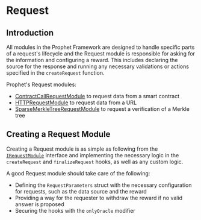 # Request

## Introduction

All modules in the Prophet Framework are designed to handle specific parts of a request's lifecycle and the Request module is responsible for asking for the information and configuring a reward. This includes declaring the source for the response and running any necessary validations or actions specified in the `createRequest` function.

Prophet's Request modules:
- [ContractCallRequestModule](./request/contract_call_request_module.md) to request data from a smart contract
- [HTTPRequestModule](./request/http_request_module.md) to request data from a URL
- [SparseMerkleTreeRequestModule](./request/sparse_merkle_tree_request_module.md) to request a verification of a Merkle tree

## Creating a Request Module

Creating a Request module is as simple as following from the [`IRequestModule`](/solidity/interfaces/core/modules/request/IRequestModule.sol/interface.IRequestModule.md) interface and implementing the necessary logic in the `createRequest` and `finalizeRequest` hooks, as well as any custom logic.

A good Request module should take care of the following:
- Defining the `RequestParameters` struct with the necessary configuration for requests, such as the data source and the reward
- Providing a way for the requester to withdraw the reward if no valid answer is proposed
- Securing the hooks with the `onlyOracle` modifier
